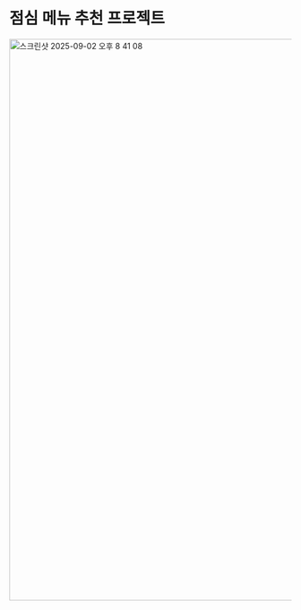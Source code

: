 # 점심 메뉴 추천 프로젝트

<img width="829" height="1003" alt="스크린샷 2025-09-02 오후 8 41 08" src="https://github.com/user-attachments/assets/773f9adf-684d-49b6-a451-52455d2e4ec6" />
